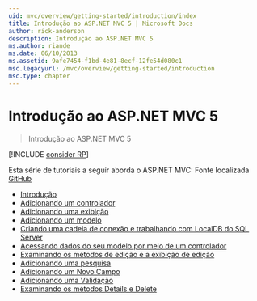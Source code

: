 ```yaml
---
uid: mvc/overview/getting-started/introduction/index
title: Introdução ao ASP.NET MVC 5 | Microsoft Docs
author: rick-anderson
description: Introdução ao ASP.NET MVC 5
ms.author: riande
ms.date: 06/10/2013
ms.assetid: 9afe7454-f1bd-4e81-8ecf-12fe54d080c1
msc.legacyurl: /mvc/overview/getting-started/introduction
msc.type: chapter
---
```

<a name="getting-started-with-aspnet-mvc-5"></a>Introdução ao ASP.NET MVC 5
====================
> Introdução ao ASP.NET MVC 5

[!INCLUDE [consider RP](../../../../includes/razor.md)]

Esta série de tutoriais a seguir aborda o ASP.NET MVC: Fonte localizada [GitHub](https://github.com/aspnet/Docs/tree/master/aspnet/mvc/overview/getting-started/introduction/sample/MvcMovie/MvcMovie)

- [Introdução](getting-started.md)
- [Adicionando um controlador](adding-a-controller.md)
- [Adicionando uma exibição](adding-a-view.md)
- [Adicionando um modelo](adding-a-model.md)
- [Criando uma cadeia de conexão e trabalhando com LocalDB do SQL Server](creating-a-connection-string.md)
- [Acessando dados do seu modelo por meio de um controlador](accessing-your-models-data-from-a-controller.md)
- [Examinando os métodos de edição e a exibição de edição](examining-the-edit-methods-and-edit-view.md)
- [Adicionando uma pesquisa](adding-search.md)
- [Adicionando um Novo Campo](adding-a-new-field.md)
- [Adicionando uma Validação](adding-validation.md)
- [Examinando os métodos Details e Delete](examining-the-details-and-delete-methods.md)
